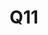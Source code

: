 ---
basin: 'No'
cudn: true
floor: First
grade: 5
images:
- /room_database/images/noc/q11_1.JPG
living_room: 'No'
location: North Court
name: Q11
network: Wired and Wireless
title: Q11
---